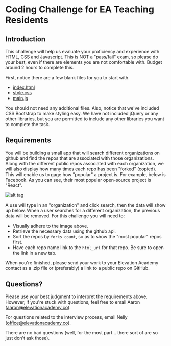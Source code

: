 # Coding Challenge for EA Teaching Residents

## Introduction

This challenge will help us evaluate your proficiency and experience with HTML, CSS and Javascript. This is NOT a "pass/fail" exam, so please do your best, even if there are elements you are not comfortable with. Budget around 2 hours to complete this.

First, notice there are a few blank files for you to start with.

* [index.html](index.html)
* [style.css](style.css)
* [main.js](main.js)

You should not need any additional files. Also, notice that we've included CSS Bootstrap to make styling easy. We have not included jQuery or any other libraries, but you are permitted to include any other libraries you want to complete the task.

## Requirements

You will be building a small app that will search different organizations on github and find the repos that are associated with those organizations. Along with the different public repos associated with each organization, we will also display how many times each repo has been "forked" (copied). This will enable us to gage how "popular" a project is. For example, below is Facebook. As you can see, their most popular open-source project is "React".

![alt tag](http://www.elevationacademy.co/wp-content/uploads/2016/11/Screen-Shot-2016-11-13-at-4.05.42-PM.png)

A use will type in an "organization" and click search, then the data will show up below. When a user searches for a different organization, the previous data will be removed. For this challenge you will need to:

* Visually adhere to the image above.
* Retrieve the necessary data using the github api.
* Sort the repos by `forks_count`, so as to show the "most popular" repos first.
* Have each repo name link to the `html_url` for that repo. Be sure to open the link in a new tab.

When you're finished, please send your work to your Elevation Academy contact as a .zip file or (preferably) a link to a public repo on GitHub.

## Questions?

Please use your best judgment to interpret the requirements above. However, if you're stuck with questions, feel free to email Aaron (aaron@elevationacademy.co).

For questions related to the interview process, email Nelly (office@elevationacademy.co).

There are no bad questions (well, for the most part... there sort of are so just don't ask those).
